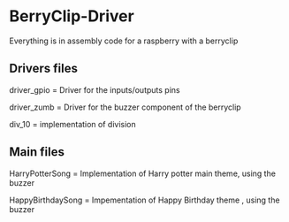 # BerryClip-Driver

Everything is in assembly code for a raspberry with a berryclip

## Drivers files
driver_gpio = Driver for the inputs/outputs pins

driver_zumb = Driver for the buzzer component of the berryclip

div_10 = implementation of division

## Main files

HarryPotterSong = Implementation of Harry potter main theme, using the buzzer

HappyBirthdaySong = Impementation of Happy Birthday theme , using the buzzer

